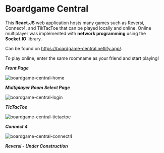 # Boardgame Central
 This **React.JS** web application hosts many games such as Reversi, Connect4, and TikTacToe that can be played locally and online. Online multiplayer was implemented with **network programming** using the **Socket.IO** library.
 
 Can be found on https://boardgame-central.netlify.app/.
 
 To play online, enter the same roomname as your friend and start playing!
 
 ***Front Page***
 
 ![boardgame-central-home](https://user-images.githubusercontent.com/47330978/117585922-2cc36600-b0e3-11eb-93c1-93feb4ff387c.png)

***Multiplayer Room Select Page***

![boardgame-central-login](https://user-images.githubusercontent.com/47330978/117585953-5da39b00-b0e3-11eb-8865-c11493a06c76.png)

***TicTacToe***

![boardgame-central-tictactoe](https://user-images.githubusercontent.com/47330978/117585965-698f5d00-b0e3-11eb-8069-3b23ff101b65.png)

***Connect 4***

![boardgame-central-connect4](https://user-images.githubusercontent.com/47330978/117585977-73b15b80-b0e3-11eb-8117-b585b63db28b.png)

***Reversi - Under Construction***
